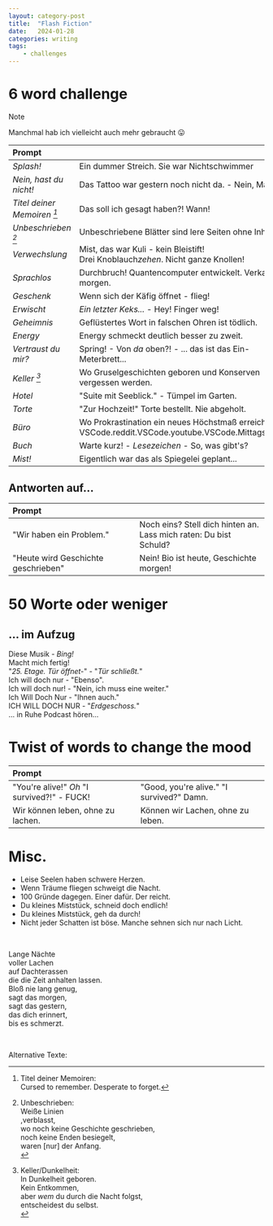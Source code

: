 ```yaml
---
layout: category-post
title:  "Flash Fiction"
date:   2024-01-28
categories: writing
tags:
    - challenges
---
```


# 6 word challenge

> [!NOTE] 
> Manchmal hab ich vielleicht auch mehr gebraucht :stuck_out_tongue: </sup>

| Prompt | |
|:-----------|---------------|
| *Splash!* | Ein dummer Streich. Sie war Nichtschwimmer |
| *Nein, hast du nicht!* | Das Tattoo war gestern noch nicht da. - Nein, Mama. |
| *Titel deiner Memoiren [^1]* | Das soll ich gesagt haben?! Wann! |
| *Unbeschrieben [^2]* | Unbeschriebene Blätter sind lere Seiten ohne Inhalt. |
| *Verwechslung* | Mist, das war Kuli - kein Bleistift! <br> Drei Knoblauch*zehen*. Nicht ganze Knollen! |
| *Sprachlos* | Durchbruch! Quantencomputer entwickelt. Verkauf ab morgen. |
| *Geschenk* | Wenn sich der Käfig öffnet - flieg! |
| *Erwischt* | *Ein letzter Keks...* - Hey! Finger weg! |
| *Geheimnis* | Geflüstertes Wort in falschen Ohren ist tödlich. |
| *Energy* | Energy schmeckt deutlich besser zu zweit. |
| *Vertraust du mir?* | Spring! - Von *da* oben?! - ... das ist das Ein-Meterbrett... |
| *Keller [^3]* | Wo Gruselgeschichten geboren und Konserven vergessen werden. |
| *Hotel* | "Suite mit Seeblick." - Tümpel im Garten.
| *Torte* | "Zur Hochzeit!" Torte bestellt. Nie abgeholt. |
| *Büro* | Wo Prokrastination ein neues Höchstmaß erreicht. <br> VSCode.reddit.VSCode.youtube.VSCode.Mittagspause. |
| *Buch* | Warte kurz! - *Lesezeichen* - So, was gibt's? |
| *Mist!* | Eigentlich war das als Spiegelei geplant... |
 

## Antworten auf...
 | Prompt | |
 |:------- |---------|
 | "Wir haben ein Problem." | Noch eins? Stell dich hinten an. <br> Lass mich raten: Du bist Schuld? |
 | "Heute wird Geschichte geschrieben" | Nein! Bio ist heute, Geschichte morgen! |
 
 # 50 Worte oder weniger
 
 ## ... im Aufzug
 
 Diese Musik - *Bing!* <br>
 Macht mich fertig! <br>
 "*25. Etage. Tür öffnet-*" - "*Tür schließt.*" <br>
 Ich will doch nur - "Ebenso". <br>
 Ich will doch nur! - "Nein, ich muss eine weiter." <br>
 Ich Will Doch Nur - "Ihnen auch." <br>
 ICH WILL DOCH NUR - "*Erdgeschoss.*" <br>
 ... in Ruhe Podcast hören... <br>

# Twist of words to change the mood

| Prompt |  |
| :---- | --- |
| "You're alive!" *Oh* "I survived?!" - FUCK! | "Good, you're alive." "I survived?" Damn. |
| Wir können leben, ohne zu lachen. | Können wir Lachen, ohne zu leben. |


# Misc.

- Leise Seelen haben schwere Herzen.
- Wenn Träume fliegen schweigt die Nacht.
- 100 Gründe dagegen. Einer dafür. Der reicht.
- Du kleines Miststück, schneid doch endlich!
- Du kleines Miststück, geh da durch!
- Nicht jeder Schatten ist böse. Manche sehnen sich nur nach Licht.

<br>

Lange Nächte <br>
voller Lachen <br>
auf Dachterassen <br>
die die Zeit anhalten lassen. <br>
Bloß nie lang genug, <br>
sagt das morgen, <br>
sagt das gestern, <br>
das dich erinnert, <br>
bis es schmerzt. <br>

<br>

Alternative Texte:
[^1]: Titel deiner Memoiren: <br>
Cursed to remember. Desperate to forget.

[^2]: Unbeschrieben:  <br>
Weiße Linien <br>
,verblasst, <br>
wo noch keine Geschichte geschrieben, <br>
noch keine Enden besiegelt, <br>
waren [nur] der Anfang. <br>

[^3]: Keller/Dunkelheit: <br>
In Dunkelheit geboren. <br>
Kein Entkommen, <br>
aber *wem* du durch die Nacht folgst, <br>
entscheidest du selbst. <br>
